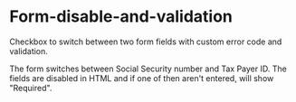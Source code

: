 # Form-disable-and-validation
Checkbox to switch between two form fields with custom error code and validation.

The form switches between Social Security number and Tax Payer ID. The fields are disabled in HTML and if one of then aren't entered, will show "Required". 
